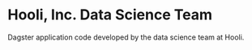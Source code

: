 # Hooli, Inc. Data Science Team

Dagster application code developed by the data science team at Hooli.
